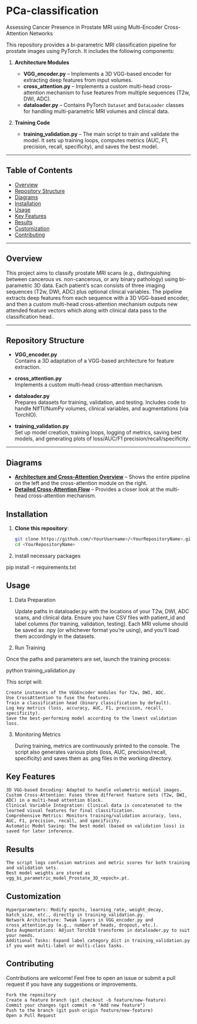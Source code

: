 # PCa-classification
Assessing Cancer Presence in Prostate MRI using Multi-Encoder Cross-Attention Networks

This repository provides a bi-parametric MRI classification pipeline for prostate images using PyTorch. It includes the following components:

1. **Architecture Modules**  
   - **VGG_encoder.py** – Implements a 3D VGG-based encoder for extracting deep features from input volumes.  
   - **cross_attention.py** – Implements a custom multi-head cross-attention mechanism to fuse features from multiple sequences (T2w, DWI, ADC).  
   - **dataloader.py** – Contains PyTorch `Dataset` and `DataLoader` classes for handling multi-parametric MRI volumes and clinical data.

2. **Training Code**  
   - **training_validation.py** – The main script to train and validate the model. It sets up training loops, computes metrics (AUC, F1, precision, recall, specificity), and saves the best model.

---

## Table of Contents

- [Overview](#overview)
- [Repository Structure](#repository-structure)
- [Diagrams](#diagrams)
- [Installation](#installation)
- [Usage](#usage)
- [Key Features](#key-features)
- [Results](#results)
- [Customization](#customization)
- [Contributing](#contributing)

---

## Overview

This project aims to classify prostate MRI scans (e.g., distinguishing between cancerous vs. non-cancerous, or any binary pathology) using bi-parametric 3D data. Each patient’s scan consists of three imaging sequences (T2w, DWI, ADC) plus optional clinical variables. The pipeline extracts deep features from each sequence with a 3D VGG-based encoder, and then a custom multi-head cross-attention mechanism outputs new attended feature vectors which along with clinical data pass to the classification head..

---

## Repository Structure

- **VGG_encoder.py**  
  Contains a 3D adaptation of a VGG-based architecture for feature extraction.  

- **cross_attention.py**  
  Implements a custom multi-head cross-attention mechanism.

- **dataloader.py**  
  Prepares datasets for training, validation, and testing. Includes code to handle NIfTI/NumPy volumes, clinical variables, and augmentations (via TorchIO).

- **training_validation.py**  
  Set up model creation, training loops, logging of metrics, saving best models, and generating plots of loss/AUC/F1 precision/recall/specificity.

---

## Diagrams

- **[Architecture and Cross-Attention Overview](docs/architecture_cross_attention.pdf)** – Shows the entire pipeline on the left and the cross-attention module on the right.  
- **[Detailed Cross-Attention Flow](docs/self_cross_attention.pdf)** – Provides a closer look at the multi-head cross-attention mechanism.  

## Installation

1. **Clone this repository**:
   ```bash
   git clone https://github.com/<YourUsername>/<YourRepositoryName>.git
   cd <YourRepositoryName>

2. install necessary packages

pip install -r requirements.txt



## Usage
1. Data Preparation

    Update paths in dataloader.py with the locations of your T2w, DWI, ADC scans, and clinical data.
    Ensure you have CSV files with patient_id and label columns (for training, validation, testing).
    Each MRI volume should be saved as .npy (or whichever format you’re using), and you’ll load them accordingly in the datasets.

2. Run Training

Once the paths and parameters are set, launch the training process:

python training_validation.py

This script will:

    Create instances of the VGGEncoder modules for T2w, DWI, ADC.
    Use CrossAttention to fuse the features.
    Train a classification head (binary classification by default).
    Log key metrics (loss, accuracy, AUC, F1, precision, recall, specificity).
    Save the best-performing model according to the lowest validation loss.

3. Monitoring Metrics

    During training, metrics are continuously printed to the console.
    The script also generates various plots (loss, AUC, precision/recall, specificity) and saves them as .png files in the working directory.

## Key Features

    3D VGG-based Encoding: Adapted to handle volumetric medical images.
    Custom Cross-Attention: Fuses three different feature sets (T2w, DWI, ADC) in a multi-head attention block.
    Clinical Variable Integration: Clinical data is concatenated to the learned visual features for final classification.
    Comprehensive Metrics: Monitors training/validation accuracy, loss, AUC, F1, precision, recall, and specificity.
    Automatic Model Saving: The best model (based on validation loss) is saved for later inference.

## Results

    The script logs confusion matrices and metric scores for both training and validation sets.
    Best model weights are stored as vgg_bi_parametric_model_Prostate_3D_<epoch>.pt.

## Customization

    Hyperparameters: Modify epochs, learning_rate, weight_decay, batch_size, etc., directly in training_validation.py.
    Network Architecture: Tweak layers in VGG_encoder.py and cross_attention.py (e.g., number of heads, dropout, etc.).
    Data Augmentations: Adjust TorchIO transforms in dataloader.py to suit your needs.
    Additional Tasks: Expand label_category_dict in training_validation.py if you want multi-label or multi-class tasks.

## Contributing

Contributions are welcome! Feel free to open an issue or submit a pull request if you have any suggestions or improvements.

    Fork the repository
    Create a feature branch (git checkout -b feature/new-feature)
    Commit your changes (git commit -m "Add new feature")
    Push to the branch (git push origin feature/new-feature)
    Open a Pull Request



